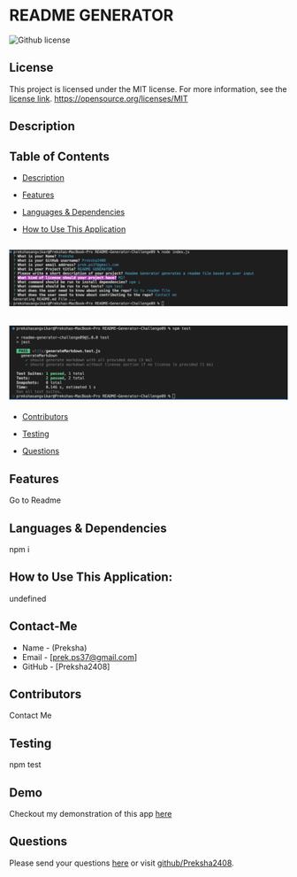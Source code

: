 # README GENERATOR
![Github license](https://img.shields.io/badge/license-MIT-blue.svg)
## License
This project is licensed under the MIT license. For more information, see the [license link](https://opensource.org/licenses/MIT).
https://opensource.org/licenses/MIT
## Description

## Table of Contents
* [Description](#description)

* [Features](#features)

* [Languages & Dependencies](#languagesanddependencies)

* [How to Use This Application](#HowtoUseThisApplication)
##  ![To run the index.js](./Running-index.js.png)

## ![To run the test](./test-completed.png)
* [Contributors](#contributors)

* [Testing](#testing)

* [Questions](#questions)
## Features
Go to Readme 
## Languages & Dependencies
npm i
## How to Use This Application:
undefined
## Contact-Me
* Name - (Preksha)
* Email - [prek.ps37@gmail.com]
* GitHub - [Preksha2408]
## Contributors
Contact Me 
## Testing
npm test
## Demo
Checkout my demonstration of this app [here](https://drive.google.com/file/d/113cnQITmi-1IRoYNYAh09DjDfAwdnMBE/view)

## Questions
Please send your questions [here](mailto:prek.ps37@gmail.com?subject=[GitHub]%20Dev%20Connect) or visit [github/Preksha2408](https://github.com/Preksha2408).
  
